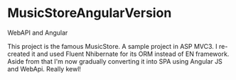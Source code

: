 MusicStoreAngularVersion
========================

WebAPI and Angular

This project is the famous MusicStore. A sample project in ASP MVC3. I re-created it and used Fluent Nhibernate for its ORM instead of EN framework.
Aside from that I'm now gradually converting it into SPA using Angular JS and WebApi. Really kewl!
